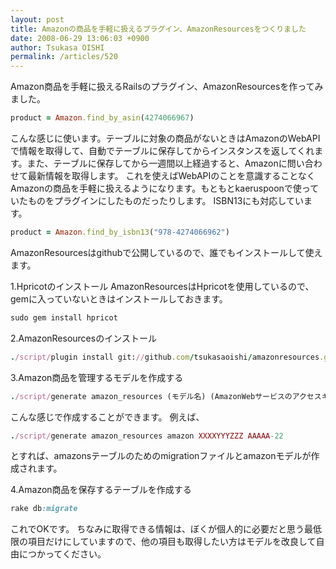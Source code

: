 ```yaml
---
layout: post
title: Amazonの商品を手軽に扱えるプラグイン、AmazonResourcesをつくりました
date: 2008-06-29 13:06:03 +0900
author: Tsukasa OISHI
permalink: /articles/520
---
```


Amazon商品を手軽に扱えるRailsのプラグイン、AmazonResourcesを作ってみました。

```ruby
product = Amazon.find_by_asin(4274066967)
```

こんな感じに使います。テーブルに対象の商品がないときはAmazonのWebAPIで情報を取得して、自動でテーブルに保存してからインスタンスを返してくれます。また、テーブルに保存してから一週間以上経過すると、Amazonに問い合わせて最新情報を取得します。
これを使えばWebAPIのことを意識することなくAmazonの商品を手軽に扱えるようになります。もともとkaeruspoonで使っていたものをプラグインにしたものだったりします。
ISBN13にも対応しています。

```ruby
product = Amazon.find_by_isbn13("978-4274066962")
```

AmazonResourcesはgithubで公開しているので、誰でもインストールして使えます。

1.Hpricotのインストール
AmazonResourcesはHpricotを使用しているので、gemに入っていないときはインストールしておきます。

```ruby
sudo gem install hpricot
```

2.AmazonResourcesのインストール

```ruby
./script/plugin install git://github.com/tsukasaoishi/amazonresources.git
```

3.Amazon商品を管理するモデルを作成する

```ruby
./script/generate amazon_resources (モデル名) (AmazonWebサービスのアクセスキーID) (アソシエーションタグ)
```

こんな感じで作成することができます。
例えば、

```ruby
./script/generate amazon_resources amazon XXXXYYYZZZ AAAAA-22
```

とすれば、amazonsテーブルのためのmigrationファイルとamazonモデルが作成されます。

4.Amazon商品を保存するテーブルを作成する

```ruby
rake db:migrate
```

これでOKです。
ちなみに取得できる情報は、ぼくが個人的に必要だと思う最低限の項目だけにしていますので、他の項目も取得したい方はモデルを改良して自由につかってください。


